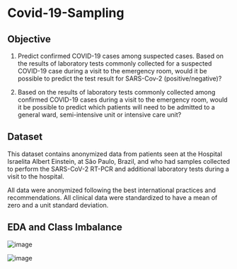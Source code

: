 # Covid-19-Sampling

## Objective
1. Predict confirmed COVID-19 cases among suspected cases.
Based on the results of laboratory tests commonly collected for a suspected COVID-19 case during a visit to the emergency room, would it be possible to predict the test result for SARS-Cov-2 (positive/negative)?

2. Based on the results of laboratory tests commonly collected among confirmed COVID-19 cases during a visit to the emergency room, would it be possible to predict which patients will need to be admitted to a general ward, semi-intensive unit or intensive care unit?

## Dataset
This dataset contains anonymized data from patients seen at the Hospital Israelita Albert Einstein, at São Paulo, Brazil, and who had samples collected to perform the SARS-CoV-2 RT-PCR and additional laboratory tests during a visit to the hospital.

All data were anonymized following the best international practices and recommendations. All clinical data were standardized to have a mean of zero and a unit standard deviation.

## EDA and Class Imbalance
![image](https://user-images.githubusercontent.com/46320744/130268877-99b3f4d6-9e70-4d4a-9030-f2d8f0c7604f.png)

![image](https://user-images.githubusercontent.com/46320744/130269276-36c4d566-4643-4828-b05c-f8503401a9dc.png)

